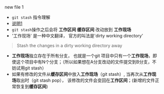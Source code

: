 new file 1

* `git stash` 指令理解
* [说明1](http://my.oschina.net/u/2298961/blog/381728)
* `git stash`操作之后会将 **工作区间** **缓存区间** 改动放到 **工作现场**
* '工作现场' 是一种中文翻译， 官方的叫法是'dirty working directory'
> Stash the changes in a dirty working directory away

* **工作现场**独立存在于所有分支， 也就是一个git 项目中只有一个**工作现场**，即使这个项目中有N个分支；（所以如果想在A分支改动的文件提交到B分支，不妨试用git stash）
* 如果有修改的文件从**缓存区间**中放入**工作现场**（git stash）, 当再次从**工作现场**取出时（git stash pop）， 该修改的文件会变回在**工作区间**；(新增的文件正常恢复到**缓存区间**)
